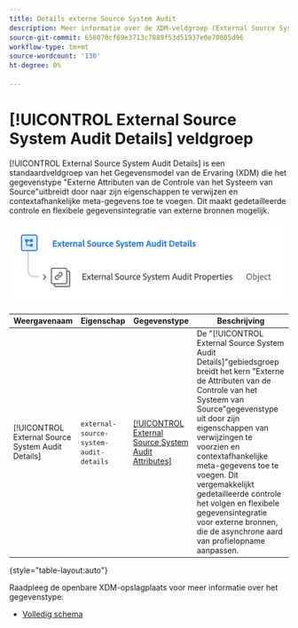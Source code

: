 ```yaml
---
title: Details externe Source System Audit
description: Meer informatie over de XDM-veldgroep (External Source System Audit Details Experience Data Model).
source-git-commit: 656070cf69e3713c7889f53d51937e0e70085d96
workflow-type: tm+mt
source-wordcount: '136'
ht-degree: 0%

---
```


# [!UICONTROL External Source System Audit Details] veldgroep

[!UICONTROL External Source System Audit Details] is een standaardveldgroep van het Gegevensmodel van de Ervaring (XDM) die het gegevenstype &quot;Externe Attributen van de Controle van het Systeem van Source&quot;uitbreidt door naar zijn eigenschappen te verwijzen en contextafhankelijke meta-gegevens toe te voegen. Dit maakt gedetailleerde controle en flexibele gegevensintegratie van externe bronnen mogelijk.

![ het schemadiagram van A van de Externe het gebiedsgroep van de Details van de Controle van het Systeem van Source.](../../images/field-groups/shared/external-source-system-audit-details.png)

| Weergavenaam | Eigenschap | Gegevenstype | Beschrijving |
| -------------------------------------------------| ---------------------------------------- | --------- | --- |
| [!UICONTROL External Source System Audit Details] | `external-source-system-audit-details` | [[!UICONTROL External Source System Audit Attributes]](../../data-types/external-source-system-audit-attributes.md) | De &quot;[!UICONTROL External Source System Audit Details]&quot;gebiedsgroep breidt het kern &quot;Externe de Attributen van de Controle van het Systeem van Source&quot;gegevenstype uit door zijn eigenschappen van verwijzingen te voorzien en contextafhankelijke meta-gegevens toe te voegen. Dit vergemakkelijkt gedetailleerde controle het volgen en flexibele gegevensintegratie voor externe bronnen, die de asynchrone aard van profielopname aanpassen. |

{style="table-layout:auto"}

Raadpleeg de openbare XDM-opslagplaats voor meer informatie over het gegevenstype:

* [ Volledig schema ](https://github.com/adobe/xdm/blob/master/docs/reference/fieldgroups/shared/external-source-system-audit-details.schema.json)